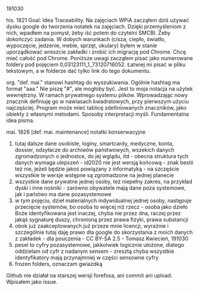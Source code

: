 191030

his. 1821
Goal: Idea Traceability.
Na zajęciach WPiA zacząłem dziś używać dysku google do tworzenia notatek na zajęciach.
Dzięki przemyśleniom z nich, wpadłem na pomysł, żeby iść potem do czytelni SMCBI.
Żeby dokończyć zadania. 
W dobych warunkach (cisza, ciepło, światło, wypoczęcie, jedzenie, meble, sprzęt, okulary)
byłem w stanie uporządkować wreszcie zakładki i zrobić ich migrację pod Chrome.
Chcę mieć całość pod Chrome.
Poniższe uwagi zacząłem pisać jako numerowane foldery pod pojęciem 0,03123111_1_73120716052.
Łatwiej mi pisać w pliku tekstowym, a w folderze dać tylko link do tego dokumentu.

org.
"def. mai." stanowi hashtag do wyszukiwania. 
Ogólnie hashtag ma format "aaa." 
Nie piszę "#", ale mogłoby być. 
Jest to moja notacja na użytek wewnętrzny. 
W ramach prywatnego systemu plików.
Wprowadzając nowy znacznik definiuję go w nawiasach kwadratowych, przy pierwszym użyciu najczęściej.
Program może mieć tablicę zdefiniowanych znaczników, jako obiekty z własnymi metodami.
Sposoby interpretacji myśli. Fundamentalna idea pisma.

mai. 1826  [def. mai. maintenance]
notatki konserwacyjne
1. tutaj dalsze dane osobiste, loginy, smartcardy, medyczne, konta, dossier, odsyłacze do archiwów państwowych, wszekich danych zgromadzonych o jednostce, do jej wglądu, itd - obecna struktura tych danych wymaga ulepszeń - id2020 nie jest wersją końcową - znak bestii też nie, jeżeli będzie jakoś powiązany z informatyką - na szczęście wszystkie te wersje wstępne są zgromadzone na jednej planecie
2. wszystkie dane prywatne jednej osoby, też niepełny zakres, na przykład dyski i inne nośniki - zarówno obywatele mają dane poza systemowe, jak i państwo ma dane pozasystemowe
3. w tym pojęciu, dzieł materialnych indywidualnej jednej osoby, następuje przecięcie systemów, bo osoba to więcej niż rzecz - osoba jako dzieło Boże identyfikowana jest inaczej, chyba nie przez dna, raczej przez jakąś sygnaturę duszy, chronioną przez prawa fizyki, prawa substancji
4. obok już zaakceptowanych już przeze mnie licencji, wyraźnie i szczególnie tutaj daję prawo dla google do skorzystania z moich danych z zakładek - dla pouczenia - CC BY-SA 2.5 - Tomasz Kwiecień, 191030
5. pesel to cyfry pozasystemowe, jakkolwiek logicznie ułożone, dlatego oddzielam od cyfr z nadanym sensem - zresztą chyba wszystkie identyfikatory mają przynajmniej w części sensowne cyfry
06. frozen folders, oznaczam gwiazdką

Github nie działał na starszej wersji forefoxa, ani commit ani upload.
Wpisałem jako issue.


